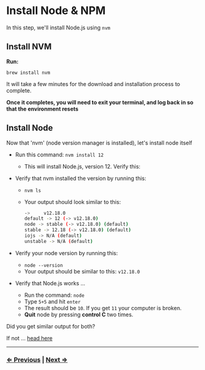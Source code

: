 # Install Node & NPM

In this step, we'll install Node.js using `nvm`

## Install NVM

**Run:**

`brew install nvm`

It will take a few minutes for the download and installation process to complete.

**Once it completes, you will need to exit your terminal, and log back in so that the environment resets**

## Install Node

Now that 'nvm' (node version manager is installed), let's install node itself

- Run this command: `nvm install 12`
  - This will install Node.js, version 12. Verify this:
- Verify that nvm installed the version by running this:
  - `nvm ls`
  - Your output should look similar to this:

    ```bash
    ->     v12.18.0
    default -> 12 (-> v12.18.0)
    node -> stable (-> v12.18.0) (default)
    stable -> 12.18 (-> v12.18.0) (default)
    iojs -> N/A (default)
    unstable -> N/A (default)
    ```

- Verify your node version by running this:
  - `node --version`
  - Your output should be similar to this:
    `v12.18.0`

- Verify that Node.js works ...
  - Run the command: `node`
  - Type `5+5` and hit `enter`
  - The result should be `10`.  If you get `11` your computer is broken.
  - **Quit** node by pressing **control C** two times.

Did you get similar output for both?

If not ... [head here](../../error/error.md)

---

### [⇐ Previous](./3-homebrew.md) | [Next ⇒](./5-git.md)
